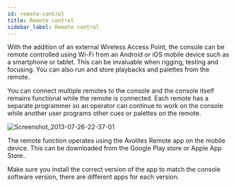 ```yaml
---
id: remote-control 
title: Remote control
sidebar_label: Remote control
---
```


With the addition of an external Wireless Access Point, the console can
be remote controlled using Wi-Fi from an Android or iOS mobile device
such as a smartphone or tablet. This can be invaluable when rigging,
testing and focusing. You can also run and store playbacks and palettes
from the remote.

You can connect multiple remotes to the console and the console itself
remains functional while the remote is connected. Each remote has a
separate programmer so an operator can continue to work on the console
while another user programs other cues or palettes on the remote.

![Screenshot\_2013-07-26-22-37-01](/docs/images/image309.png)

The remote function operates using the Avolites Remote app on the mobile
device. This can be downloaded from the Google Play store or Apple App
Store..

Make sure you install the correct version of the app to match the
console software version, there are different apps for each version.


